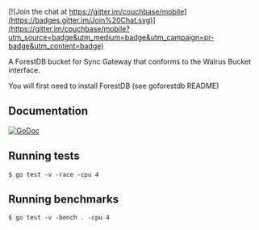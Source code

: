 
[![Join the chat at https://gitter.im/couchbase/mobile](https://badges.gitter.im/Join%20Chat.svg)](https://gitter.im/couchbase/mobile?utm_source=badge&utm_medium=badge&utm_campaign=pr-badge&utm_content=badge)

A ForestDB bucket for Sync Gateway that conforms to the Walrus Bucket interface.

You will first need to install ForestDB (see goforestdb README)

## Documentation

[![GoDoc](https://godoc.org/github.com/tleyden/forestdb-bucket?status.png)](https://godoc.org/github.com/tleyden/forestdb-bucket) 

## Running tests

```
$ go test -v -race -cpu 4
```

## Running benchmarks


```
$ go test -v -bench . -cpu 4
```
